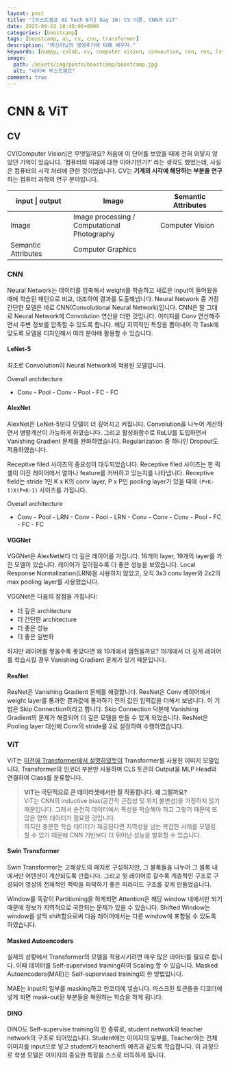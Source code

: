 ```yaml
---
layout: post
title: "[부스트캠프 AI Tech 8기] Day 16: CV 이론, CNN과 ViT"
date: 2025-09-22 18:40:00+0900
categories: [boostcamp]
tags: [boostcamp, ai, cv, cnn, transformer]
description: "머신러닝의 생애주기에 대해 배우자."
keywords: [numpy, colab, cv, computer vision, convoution, cnn, rnn, lstm, seq2seq, attention, transformer, vit, swin transformer, mae, dino]
image:
  path: /assets/img/posts/boostcamp/boostcamp.jpg
  alt: "네이버 부스트캠프"
comment: true
---
```


# CNN & ViT

## CV

CV(Computer Vision)은 무엇일까요? 처음에 이 단어를 보았을 때에 전혀 와닿지 않았던 기억이 있습니다. ‘컴퓨터의 미래에 대한 이야기인가?’ 라는 생각도 했었는데, 사실은 컴퓨터의 시각 처리에 관한 것이었습니다. CV는 **기계의 시각에 해당하는 부분을 연구**하는 컴퓨터 과학의 연구 분야입니다. 

| input \| output     | Image                                           | Semantic Attributes |
|---------------------|-------------------------------------------------|---------------------|
| Image               | Image processing /<br>Computational Photography | Computer Vision     |
| Semantic Attributes | Computer Graphics                               |                     |

### CNN

Neural Network는 데이터를 압축해서 weight를 학습하고 새로운 input이 들어왔을 때에 학습된 패턴으로 비교, 대조하여 결과를 도출해냅니다. Neural Network 중 가장 간단한 모델은 바로 CNN(Convolutional Neural Network)입니다. CNN은 말 그대로 Neural Network에 Convolution 연산을 더한 것입니다. 이미지를 Conv 연산해주면서 주변 정보를 압축할 수 있도록 합니다. 해당 지역적인 특징을 뽑아내어 각 Task에 맞도록 모델을 디자인해서 여러 분야에 활용할 수 있습니다.


#### LeNet-5

최초로 Convolution이 Neural Network에 적용된 모델입니다.

Overall architecture
- Conv - Pool - Conv - Pool - FC - FC

#### AlexNet

AlexNet은 LeNet-5보다 모델이 더 깊어지고 커집니다. Convolution을 나누어 계산하면서 병렬계산이 가능하게 하였습니다. 그리고 활성화함수로 ReLU를 도입하면서 Vanishing Gradient 문제를 완화하였습니다. Regularization 중 하나인 Dropout도 적용하였습니다.

Receptive filed 사이즈의 중요성이 대두되었습니다. Receptive filed 사이즈는 한 픽셀이 이전 레이어에서 얼마나 feature를 커버하고 있는지를 나타냅니다. Receptive field는 stride 1인 K x K의 conv layer, P x P인 pooling layer가 있을 때에 ``(P+K-1)X(P+K-1)`` 사이즈를 가집니다.

Overall architecture
- Conv - Pool - LRN - Conv - Pool - LRN - Conv - Conv - Conv - Pool - FC - FC - FC

#### VGGNet

VGGNet은 AlexNet보다 더 깊은 레이어를 가집니다. 16개의 layer, 19개의 layer를 가진 모델이 있습니다. 레이어가 깊어질수록 더 좋은 성능을 보였습니다. Local Response Normalization(LRN)을 사용하지 않았고, 오직 3x3 conv layer와 2x2의 max pooling layer를 사용했습니다.

VGGNet은 다음의 장점을 가집니다:
- 더 깊은 architecture
- 더 간단한 architecture
- 더 좋은 성능
- 더 좋은 일반화

하지만 레이어를 쌓을수록 좋았다면 왜 19개에서 멈췄을까요? 19개에서 더 깊게 레이어를 학습시킬 경우 Vanishing Gradient 문제가 있기 때문입니다.

#### ResNet

ResNet은 Vanishing Gradient 문제를 해결합니다. ResNet은 Conv 레이어에서 weight layer를 통과한 결과값에 통과하기 전의 값인 입력값을 더해서 보냅니다. 이 기법은 Skip Connection이라고 합니다. Skip Connection 덕분에 Vanishing Gradient의 문제가 해결되어 더 깊은 모델을 만들 수 있게 되었습니다.
ResNet은 Pooling layer 대신에 Conv의 stride를 2로 설정하여 수행하였습니다. 


### ViT

ViT는 [이전에 Transformer에서 설명하였듯이](https://lnemo.github.io/posts/boostcamp-day13/#vit) Transformer를 사용한 이미지 모델입니다. Transformer의 인코더 부분만 사용하며 CLS 토큰의 Output을 MLP Head와 연결하여 Class를 분류합니다.

> **ViT는 극단적으로 큰 데이터셋에서만 잘 작동합니다. 왜 그럴까요?**  
> ViT는 CNN의 inductive bias(공간적 근접성 및 위치 불변성)을 가정하지 않기 때문입니다. 그래서 순전히 데이터에서 특성을 학습해야 하고 그렇기 때문에 또 많은 양의 데이터가 필요한 것입니다.  
> 하지만 충분한 학습 데이터가 제공된다면 지역성을 넘는 복잡한 사례를 모델링 할 수 있기 때문에 CNN 기반보다 더 뛰어난 성능을 발휘할 수 있습니다.

#### Swin Transformer

Swin Transformer는 고해상도의 패치로 구성하지만, 그 블록들을 나누어 그 블록 내에서만 어텐션이 계산되도록 만듭니다. 그리고 윗 레이어로 갈수록 계층적인 구조로 구성되어 영상의 전체적인 맥락을 파악하기 좋은 피라미드 구조를 갖게 만들었습니다.

Window를 똑같이 Partitioning을 하게되면 Attention은 해당 window 내에서만 되기 때문에 정보가 지역적으로 국한되는 문제가 있을 수 있습니다. Shifted Window는 window를 살짝 shift함으로써 다음 레이어에서는 다른 window에 포함될 수 있도록 하였습니다.

#### Masked Autoencoders

실제의 상황에서 Transformer의 모델을 적용시키려면 매우 많은 데이터를 필요로 합니다. 이때 데이터를 Self-supervised training하여 Scaling 할 수 있습니다. Masked Autoencoders(MAE)는 Self-supervised training의 한 방법입니다. 

MAE는 input의 일부를 masking하고 인코더에 넣습니다. 마스크된 토큰들을 디코더에 넣게 되면 mask-out된 부분들을 복원하는 학습을 하게 됩니다.

#### DINO

DINO도 Self-supervise training의 한 종류로, student network와 teacher network의 구조로 되어있습니다. Student에는 이미지의 일부를, Teacher에는 전체 이미지를 input으로 넣고 student가 teacher의 예측과 같도록 학습합니다. 이 과정으로 학생 모델은 이미지의 중요한 특징을 스스로 터득하게 됩니다.


